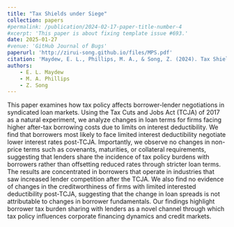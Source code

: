 ```yaml
---
title: "Tax Shields under Siege"
collection: papers
#permalink: /publication/2024-02-17-paper-title-number-4
#xcerpt: 'This paper is about fixing template issue #693.'
date: 2025-01-27
#venue: 'GitHub Journal of Bugs'
paperurl: 'http://zirui-song.github.io/files/MPS.pdf'
citation: 'Maydew, E. L., Phillips, M. A., & Song, Z. (2024). Tax Shields Under Siege: The Effect of Limiting Interest Deductibility on Commercial Lending Negotiations. Working paper. &quot;Tax Shields under Siege.&quot; <i>Working paper</i>.'
authors:
    - E. L. Maydew
    - M. A. Phillips
    - Z. Song
---
```


This paper examines how tax policy affects borrower-lender negotiations in syndicated
loan markets. Using the Tax Cuts and Jobs Act (TCJA) of 2017 as a natural experiment,
we analyze changes in loan terms for firms facing higher after-tax borrowing costs due to
limits on interest deductibility. We find that borrowers most likely to face limited interest
deductibility negotiate lower interest rates post-TCJA. Importantly, we observe no changes
in non-price terms such as covenants, maturities, or collateral requirements, suggesting that
lenders share the incidence of tax policy burdens with borrowers rather than offsetting
reduced rates through stricter loan terms. The results are concentrated in borrowers that
operate in industries that saw increased lender competition after the TCJA. We also find
no evidence of changes in the creditworthiness of firms with limited interested deductibility
post-TCJA, suggesting that the change in loan spreads is not attributable to changes in
borrower fundamentals. Our findings highlight borrower tax burden sharing with lenders
as a novel channel through which tax policy influences corporate financing dynamics and
credit markets.

